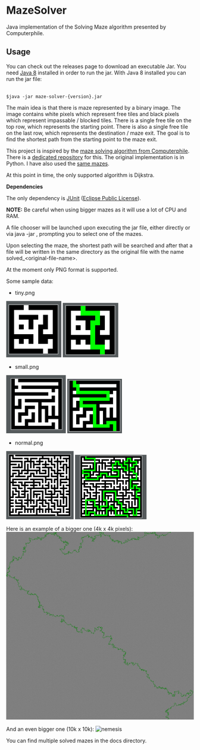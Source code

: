 # MazeSolver

Java implementation of the Solving Maze algorithm presented by Computerphile.

## Usage

You can check out the releases page to download an executable Jar. You need [Java 8](https://adoptopenjdk.net) installed in order to run the jar.
With Java 8 installed you can run the jar file:

```shell script

$java -jar maze-solver-{version}.jar

```

The main idea is that there is maze represented by a binary image.
The image contains white pixels which represent free tiles and black pixels which represent impassable / blocked tiles.
There is a single free tile on the top row, which represents the starting point.
There is also a single free tile on the last row, which represents the destination / maze exit.
The goal is to find the shortest path from the starting point to the maze exit.

This project is inspired by the [maze solving algorithm from Computerphile](https://www.youtube.com/watch?v=rop0W4QDOUI).
There is a [dedicated repository](https://github.com/mikepound/mazesolving) for this. The original implementation is in Python.
I have also used the [same mazes](https://github.com/mikepound/mazesolving/tree/master/examples).

At this point in time, the only supported algorithm is Dijkstra.

**Dependencies**

The only dependency is [JUnit](https://junit.org/junit5/) ([Eclipse Public License](https://github.com/junit-team/junit5/blob/master/LICENSE.md)).

__NOTE:__ Be careful when using bigger mazes as it will use a lot of CPU and RAM.

A file chooser will be launched upon executing the jar file, either directly or via java -jar <jar-file>, prompting you to select one of the mazes.

Upon selecting the maze, the shortest path will be searched and after that a file will be written in the same directory as the original file 
with the name solved_\<original-file-name\>.

At the moment only PNG format is supported.

Some sample data:

- tiny.png

![original](docs/images/original_tiny.png) ![solved](docs/images/solved_tiny.png)

- small.png

![original](docs/images/original_small.png) ![solved](docs/images/solved_small.png)

- normal.png

![original](docs/images/original_normal.png) ![solved](docs/images/solved_normal.png)

Here is an example of a bigger one (4k x 4k pixels):
![monster](docs/images/solved_perfect4k.png)

And an even bigger one (10k x 10k):
![nemesis](docs/images/solved_perfect10k.png)

You can find multiple solved mazes in the docs directory.
